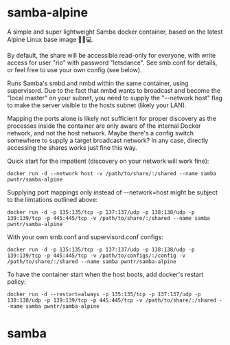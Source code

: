 # samba-alpine
A simple and super lightweight Samba docker container, based on the latest Alpine Linux base image 🐧🐋💻.

By default, the share will be accessible read-only for everyone, with write access for user "rio" with password "letsdance". See smb.conf for details, or feel free to use your own config (see below).

Runs Samba's smbd and nmbd within the same container, using supervisord. Due to the fact that nmbd wants to broadcast
and become the "local master" on your subnet, you need to supply the "--network host" flag to make the server visible to the hosts subnet (likely your LAN).

Mapping the ports alone is likely not sufficient for proper discovery as the processes inside the container are only aware of the internal Docker network, and not the host network. Maybe there's a config switch somewhere to supply a target broadcast network? In any case, directly accessing the shares works just fine this way.

Quick start for the impatient (discovery on your network will work fine):
```shell
docker run -d --network host -v /path/to/share/:/shared --name samba pwntr/samba-alpine
```

Supplying port mappings only instead of --network=host might be subject to the limtations outlined above:
```shell
docker run -d -p 135:135/tcp -p 137:137/udp -p 138:138/udp -p 139:139/tcp -p 445:445/tcp -v /path/to/share/:/shared --name samba pwntr/samba-alpine
```

With your own smb.conf and supervisord.conf configs:
```shell
docker run -d -p 135:135/tcp -p 137:137/udp -p 138:138/udp -p 139:139/tcp -p 445:445/tcp -v /path/to/configs/:/config -v /path/to/share/:/shared --name samba pwntr/samba-alpine
```

To have the container start when the host boots, add docker's restart policy:
```shell
docker run -d --restart=always -p 135:135/tcp -p 137:137/udp -p 138:138/udp -p 139:139/tcp -p 445:445/tcp -v /path/to/share/:/shared --name samba pwntr/samba-alpine
```
# samba
